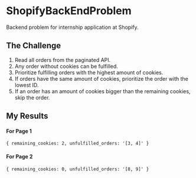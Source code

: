 # ShopifyBackEndProblem
Backend problem for internship application at Shopify. 

## The Challenge
1. Read all orders from the paginated API.
2. Any order without cookies can be fulfilled.
3. Prioritize fulfilling orders with the highest amount of cookies.
4. If orders have the same amount of cookies, prioritize the order with the lowest ID.
5. If an order has an amount of cookies bigger than the remaining cookies, skip the order.

## My Results
#### For Page 1
```
{ remaining_cookies: 2, unfulfilled_orders: '[3, 4]' }
```
#### For Page 2
```
{ remaining_cookies: 0, unfulfilled_orders: '[8, 9]' }
```